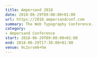 ```yaml
---
title: Ampersand 2018
date: 2018-06-29T09:00:00+01:00
url: https://2018.ampersandconf.com
summary: The Web Typography Conference.
category:
- Ampersand Conference
start: 2018-06-29T09:00:00+01:00
end: 2018-06-29T17:30:00+01:00
venue: 9c2xrvm6+hm
---
```

